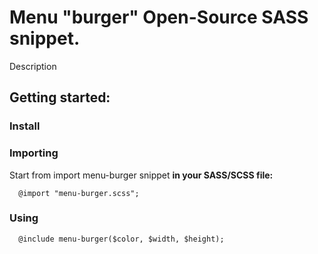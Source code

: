 # Menu "burger" Open-Source SASS snippet. 
Description
## Getting started:

### Install

### Importing 
Start from import menu-burger snippet **in your SASS/SCSS file:** 
```
  @import "menu-burger.scss";
```

### Using
```
  @include menu-burger($color, $width, $height);
```
